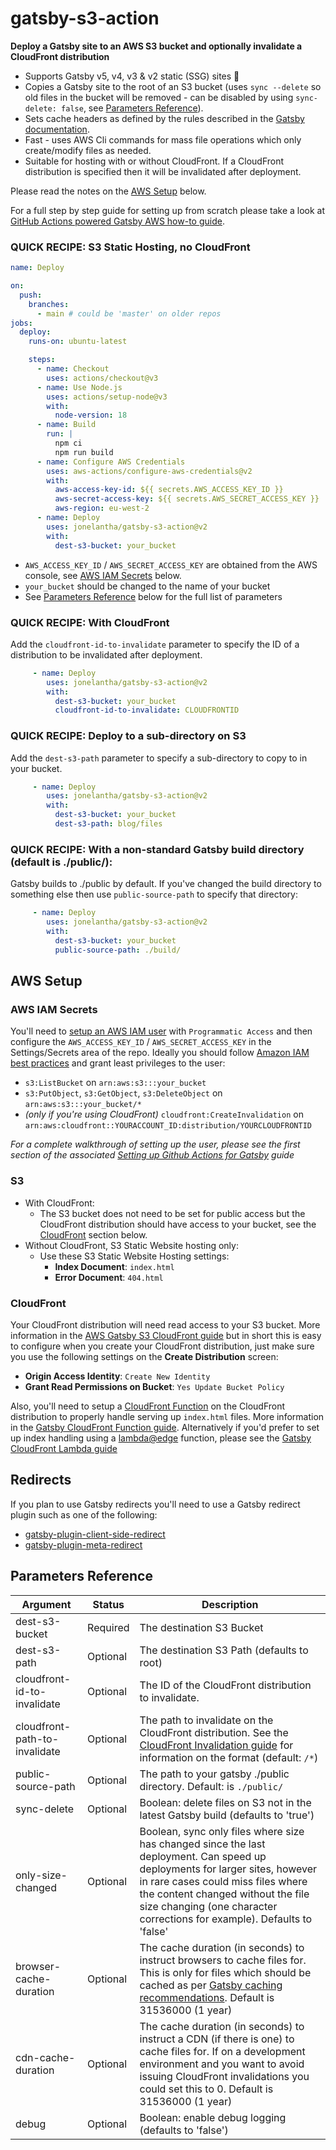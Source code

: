# gatsby-s3-action

**Deploy a Gatsby site to an AWS S3 bucket and optionally invalidate a CloudFront distribution**

- Supports Gatsby v5, v4, v3 & v2 static (SSG) sites 🚀
- Copies a Gatsby site to the root of an S3 bucket (uses `sync --delete` so old files in the bucket will be removed - can be disabled by using `sync-delete: false`, see [Parameters Reference](#parameters-reference)).
- Sets cache headers as defined by the rules described in the [Gatsby documentation](https://www.gatsbyjs.org/docs/caching/).
- Fast - uses AWS Cli commands for mass file operations which only create/modify files as needed.
- Suitable for hosting with or without CloudFront. If a CloudFront distribution is specified then it will be invalidated after deployment.

Please read the notes on the [AWS Setup](#aws-setup) below.

For a full step by step guide for setting up from scratch please take a look at [GitHub Actions powered Gatsby AWS how-to guide](https://blog.elantha.com/gatsby-s3-cloudfront/).

### QUICK RECIPE: S3 Static Hosting, no CloudFront

```yml
name: Deploy

on:
  push:
    branches:
      - main # could be 'master' on older repos
jobs:
  deploy:
    runs-on: ubuntu-latest

    steps:
      - name: Checkout
        uses: actions/checkout@v3
      - name: Use Node.js
        uses: actions/setup-node@v3
        with:
          node-version: 18
      - name: Build
        run: |
          npm ci
          npm run build
      - name: Configure AWS Credentials
        uses: aws-actions/configure-aws-credentials@v2
        with:
          aws-access-key-id: ${{ secrets.AWS_ACCESS_KEY_ID }}
          aws-secret-access-key: ${{ secrets.AWS_SECRET_ACCESS_KEY }}
          aws-region: eu-west-2
      - name: Deploy
        uses: jonelantha/gatsby-s3-action@v2
        with:
          dest-s3-bucket: your_bucket
```

- `AWS_ACCESS_KEY_ID` / `AWS_SECRET_ACCESS_KEY` are obtained from the AWS console, see [AWS IAM Secrets](#aws-iam-secrets) below.
- `your_bucket` should be changed to the name of your bucket
- See [Parameters Reference](#parameters-reference) below for the full list of parameters

### QUICK RECIPE: With CloudFront

Add the `cloudfront-id-to-invalidate` parameter to specify the ID of a distribution to be invalidated after deployment.

```yaml
     - name: Deploy
        uses: jonelantha/gatsby-s3-action@v2
        with:
          dest-s3-bucket: your_bucket
          cloudfront-id-to-invalidate: CLOUDFRONTID
```

### QUICK RECIPE: Deploy to a sub-directory on S3

Add the `dest-s3-path` parameter to specify a sub-directory to copy to in your bucket.

```yaml
     - name: Deploy
        uses: jonelantha/gatsby-s3-action@v2
        with:
          dest-s3-bucket: your_bucket
          dest-s3-path: blog/files
```

### QUICK RECIPE: With a non-standard Gatsby build directory (default is ./public/):

Gatsby builds to ./public by default. If you've changed the build directory to something else then use `public-source-path` to specify that directory:

```yaml
     - name: Deploy
        uses: jonelantha/gatsby-s3-action@v2
        with:
          dest-s3-bucket: your_bucket
          public-source-path: ./build/
```

## AWS Setup

### AWS IAM Secrets

You'll need to [setup an AWS IAM user](https://docs.aws.amazon.com/IAM/latest/UserGuide/id_users_create.html) with `Programmatic Access` and then configure the `AWS_ACCESS_KEY_ID` / `AWS_SECRET_ACCESS_KEY` in the Settings/Secrets area of the repo. Ideally you should follow [Amazon IAM best practices](https://docs.aws.amazon.com/IAM/latest/UserGuide/best-practices.html) and grant least privileges to the user:

- `s3:ListBucket` on `arn:aws:s3:::your_bucket`
- `s3:PutObject`, `s3:GetObject`, `s3:DeleteObject` on `arn:aws:s3:::your_bucket/*`
- _(only if you're using CloudFront)_ `cloudfront:CreateInvalidation` on `arn:aws:cloudfront::YOURACCOUNT_ID:distribution/YOURCLOUDFRONTID`

_For a complete walkthrough of setting up the user, please see the first section of the associated [Setting up Github Actions for Gatsby](https://blog.elantha.com/gatsby-github-actions/) guide_

### S3

- With CloudFront:
  - The S3 bucket does not need to be set for public access but the CloudFront distribution should have access to your bucket, see the [CloudFront](#cloudfront) section below.
- Without CloudFront, S3 Static Website hosting only:
  - Use these S3 Static Website Hosting settings:
    - **Index Document**: `index.html`
    - **Error Document**: `404.html`

### CloudFront

Your CloudFront distribution will need read access to your S3 bucket. More information in the [AWS Gatsby S3 CloudFront guide](https://blog.elantha.com/gatsby-s3-cloudfront/) but in short this is easy to configure when you create your CloudFront distribution, just make sure you use the following settings on the **Create Distribution** screen:

- **Origin Access Identity**: `Create New Identity`
- **Grant Read Permissions on Bucket**: `Yes Update Bucket Policy`

Also, you'll need to setup a [CloudFront Function](https://docs.aws.amazon.com/AmazonCloudFront/latest/DeveloperGuide/cloudfront-functions.html) on the CloudFront distribution to properly handle serving up `index.html` files. More information in the [Gatsby CloudFront Function guide](https://blog.elantha.com/cloudfront-function-index-handling/). Alternatively if you'd prefer to set up index handling using a [lambda@edge](https://aws.amazon.com/lambda/edge/) function, please see the [Gatsby CloudFront Lambda guide](https://blog.elantha.com/cloudfront-index-lambda/)

## Redirects

If you plan to use Gatsby redirects you'll need to use a Gatsby redirect plugin such as one of the following:

- [gatsby-plugin-client-side-redirect](https://www.gatsbyjs.org/packages/gatsby-plugin-client-side-redirect/)
- [gatsby-plugin-meta-redirect](https://www.gatsbyjs.org/packages/gatsby-plugin-meta-redirect/)

## Parameters Reference

| Argument                      | Status   | Description                                                                                                                                                                                                                                                                        |
| ----------------------------- | -------- | ---------------------------------------------------------------------------------------------------------------------------------------------------------------------------------------------------------------------------------------------------------------------------------- |
| dest-s3-bucket                | Required | The destination S3 Bucket                                                                                                                                                                                                                                                          |
| dest-s3-path                  | Optional | The destination S3 Path (defaults to root)                                                                                                                                                                                                                                         |
| cloudfront-id-to-invalidate   | Optional | The ID of the CloudFront distribution to invalidate.                                                                                                                                                                                                                               |
| cloudfront-path-to-invalidate | Optional | The path to invalidate on the CloudFront distribution. See the [CloudFront Invalidation guide](https://docs.aws.amazon.com/AmazonCloudFront/latest/DeveloperGuide/Invalidation.html) for information on the format (default: `/*`)                                                 |
| public-source-path            | Optional | The path to your gatsby ./public directory. Default: is `./public/`                                                                                                                                                                                                                |
| sync-delete                   | Optional | Boolean: delete files on S3 not in the latest Gatsby build (defaults to 'true')                                                                                                                                                                                                    |
| only-size-changed             | Optional | Boolean, sync only files where size has changed since the last deployment. Can speed up deployments for larger sites, however in rare cases could miss files where the content changed without the file size changing (one character corrections for example). Defaults to 'false' |
| browser-cache-duration        | Optional | The cache duration (in seconds) to instruct browsers to cache files for. This is only for files which should be cached as per [Gatsby caching recommendations](https://www.gatsbyjs.org/docs/caching/). Default is 31536000 (1 year)                                               |
| cdn-cache-duration            | Optional | The cache duration (in seconds) to instruct a CDN (if there is one) to cache files for. If on a development environment and you want to avoid issuing CloudFront invalidations you could set this to 0. Default is 31536000 (1 year)                                               |
| debug                         | Optional | Boolean: enable debug logging (defaults to 'false')                                                                                                                                                                                                                                |
